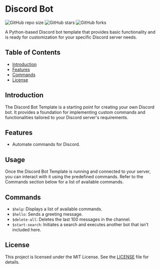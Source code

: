 # Discord Bot

![GitHub repo size](https://img.shields.io/github/repo-size/SeanLangre/DiscordDeleteBot)
![GitHub stars](https://img.shields.io/github/stars/SeanLangre/DiscordDeleteBot?style=social)
![GitHub forks](https://img.shields.io/github/forks/SeanLangre/DiscordDeleteBot?style=social)

A Python-based Discord bot template that provides basic functionality and is ready for customization for your specific Discord server needs.

## Table of Contents

- [Introduction](#introduction)
- [Features](#features)
- [Commands](#commands)
- [License](#license)

## Introduction

The Discord Bot Template is a starting point for creating your own Discord bot. It provides a foundation for implementing custom commands and functionalities tailored to your Discord server's requirements.

## Features

- Automate commands for Discord.

## Usage

Once the Discord Bot Template is running and connected to your server, you can interact with it using the predefined commands. Refer to the Commands section below for a list of available commands.

## Commands

- `$help`: Displays a list of available commands.
- `$hello`: Sends a greeting message.
- `$delete-all`: Deletes the last 100 messages in the channel.
- `$start-search`: Initiates a search and executes another bot that isn't included here.

## License

This project is licensed under the MIT License. See the [LICENSE](LICENSE) file for details.
